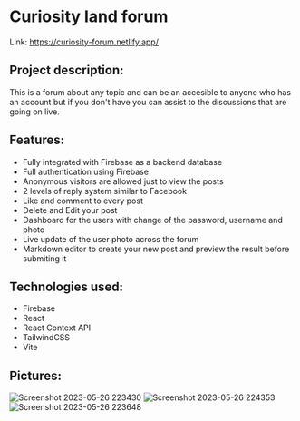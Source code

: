 #  Curiosity land forum
Link: https://curiosity-forum.netlify.app/

## Project description:
This is a forum about any topic and can be an accesible to anyone who has an account but if you don't have you can assist to the discussions that are going on live.
## Features:

 - Fully integrated with Firebase as a backend database
 - Full authentication using Firebase
 - Anonymous visitors are allowed just to view the posts
 - 2 levels of reply system similar to Facebook
 - Like and comment to every post
 - Delete and Edit your post
 - Dashboard for the users with change of the password, username and
   photo
 - Live update of the user photo across the forum
 - Markdown editor to create your new post and preview the result before submiting it

## Technologies used:

- Firebase
- React
- React Context API
- TailwindCSS
- Vite

##  Pictures:

![Screenshot 2023-05-26 223430](https://github.com/AlexDima02/Forum/assets/106831310/aeed2c20-04c2-46df-b4a4-7cfa753d382d)
![Screenshot 2023-05-26 224353](https://github.com/AlexDima02/Forum/assets/106831310/1a8465ba-8cda-455c-ac94-84a59bb24c32)
![Screenshot 2023-05-26 223648](https://github.com/AlexDima02/Forum/assets/106831310/4011461f-57aa-4b6e-833e-62235ba2f296)
